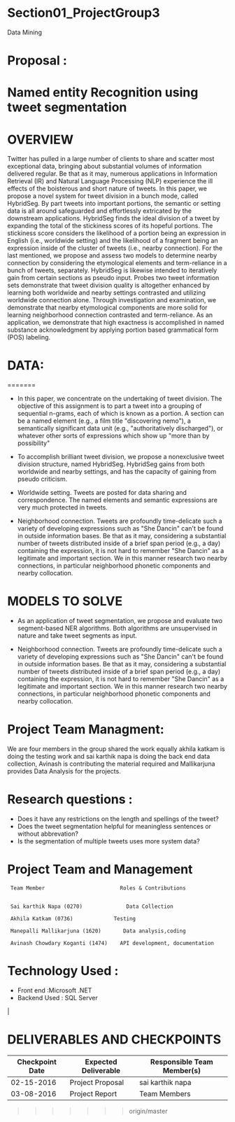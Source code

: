 ﻿# Section01_ProjectGroup3
Data Mining

# Proposal :

# Named entity Recognition using tweet segmentation

# OVERVIEW

Twitter has pulled in a large number of clients to share and scatter most exceptional data, bringing about substantial volumes of information delivered regular. Be that as it may, numerous applications in Information Retrieval (IR) and Natural Language Processing (NLP) experience the ill effects of the boisterous and short nature of tweets. In this paper, we propose a novel system for tweet division in a bunch mode, called HybridSeg. By part tweets into important portions, the semantic or setting data is all around safeguarded and effortlessly extricated by the downstream applications. HybridSeg finds the ideal division of a tweet by expanding the total of the stickiness scores of its hopeful portions. The stickiness score considers the likelihood of a portion being an expression in English (i.e., worldwide setting) and the likelihood of a fragment being an expression inside of the cluster of tweets (i.e., nearby connection). For the last mentioned, we propose and assess two models to determine nearby connection by considering the etymological elements and term-reliance in a bunch of tweets, separately. HybridSeg is likewise intended to iteratively gain from certain sections as pseudo input. Probes two tweet information sets demonstrate that tweet division quality is altogether enhanced by learning both worldwide and nearby settings contrasted and utilizing worldwide connection alone. Through investigation and examination, we demonstrate that nearby etymological components are more solid for learning neighborhood connection contrasted and term-reliance. As an application, we demonstrate that high exactness is accomplished in named substance acknowledgment by applying portion based grammatical form (POS) labeling.


# DATA:

=======
+ In this paper, we concentrate on the undertaking of tweet division. The objective of this assignment is to part a tweet into a grouping of sequential n-grams, each of which is known as a portion. A section can be a named element (e.g., a film title "discovering nemo"), a semantically significant data unit (e.g., "authoritatively discharged"), or whatever other sorts of expressions which show up "more than by possibility"

+ To accomplish brilliant tweet division, we propose a nonexclusive tweet division structure, named HybridSeg. HybridSeg gains from both worldwide and nearby settings, and has the capacity of gaining from pseudo criticism.

+ Worldwide setting. Tweets are posted for data sharing and correspondence. The named elements and semantic expressions are very much protected in tweets.

+ Neighborhood connection. Tweets are profoundly time-delicate such a variety of developing expressions such as "She Dancin" can't be found in outside information bases. Be that as it may, considering a substantial number of tweets distributed inside of a brief span period (e.g., a day) containing the expression, it is not hard to remember "She Dancin" as a legitimate and important section. We in this manner research two nearby connections, in particular neighborhood phonetic components and nearby collocation.

# MODELS TO SOLVE

+ As an application of tweet segmentation, we propose and evaluate two segment-based NER algorithms. Both algorithms are unsupervised in nature and take tweet segments as input.

+ Neighborhood connection. Tweets are profoundly time-delicate such a variety of developing expressions such as "She Dancin" can't be found in outside information bases. Be that as it may, considering a substantial number of tweets distributed inside of a brief span period (e.g., a day) containing the expression, it is not hard to remember "She Dancin" as a legitimate and important section. We in this manner research two nearby connections, in particular neighborhood phonetic components and nearby collocation.

# Project Team Managment:

We are four members in the group shared the work equally akhila katkam is doing the testing work and sai karthik napa is doing the back end data collection, Avinash is contributing the material required and  Mallikarjuna provides Data Analysis for the projects.

# Research questions :

+ Does it have any restrictions on the length and spellings of the tweet?
+ Does the tweet segmentation helpful for meaningless sentences or without abbrevation?
+ Is the segmentation of multiple tweets uses more system data?

# Project Team and Management

     Team Member                        Roles & Contributions
 
   
     Sai karthik Napa (0270)	          Data Collection               
  
     Akhila Katkam (0736)	          Testing
   
     Manepalli Mallikarjuna (1620)	     Data analysis,coding
     
     Avinash Chowdary Koganti (1474)	API development, documentation


# Technology Used : 
  + Front end :Microsoft .NET 
  + Backend Used : SQL Server 

| 

# DELIVERABLES AND CHECKPOINTS
| Checkpoint Date | Expected Deliverable | Responsible Team Member(s) |
| --------------- | -------------------- | -------------------------- |
| 02-15-2016 | Project Proposal | sai karthik napa |
| 03-08-2016 | Project Report   | Team Members     |


>>>>>>> origin/master
